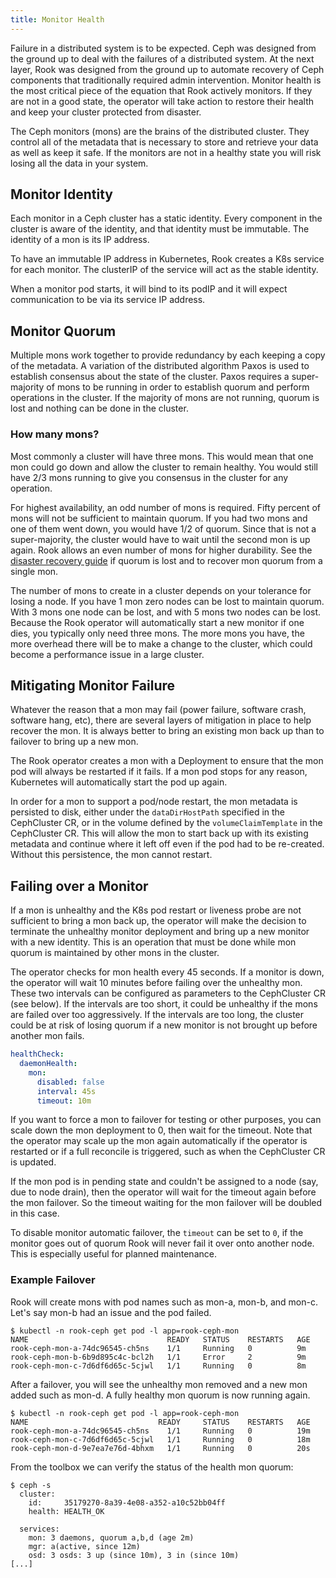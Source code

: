 ```yaml
---
title: Monitor Health
---
```


Failure in a distributed system is to be expected. Ceph was designed from the ground up to deal with the failures of a distributed system.
At the next layer, Rook was designed from the ground up to automate recovery of Ceph components that traditionally required admin intervention.
Monitor health is the most critical piece of the equation that Rook actively monitors. If they are not in a good state,
the operator will take action to restore their health and keep your cluster protected from disaster.

The Ceph monitors (mons) are the brains of the distributed cluster. They control all of the metadata that is necessary
to store and retrieve your data as well as keep it safe. If the monitors are not in a healthy state you will risk losing all the data in your system.

## Monitor Identity

Each monitor in a Ceph cluster has a static identity. Every component in the cluster is aware of the identity, and that identity
must be immutable. The identity of a mon is its IP address.

To have an immutable IP address in Kubernetes, Rook creates a K8s service for each monitor. The clusterIP of the service will act as the stable identity.

When a monitor pod starts, it will bind to its podIP and it will expect communication to be via its service IP address.

## Monitor Quorum

Multiple mons work together to provide redundancy by each keeping a copy of the metadata. A variation of the distributed algorithm Paxos
is used to establish consensus about the state of the cluster. Paxos requires a super-majority of mons to be running in order to establish
quorum and perform operations in the cluster. If the majority of mons are not running, quorum is lost and nothing can be done in the cluster.

### How many mons?

Most commonly a cluster will have three mons. This would mean that one mon could go down and allow the cluster to remain healthy.
You would still have 2/3 mons running to give you consensus in the cluster for any operation.

For highest availability, an odd number of mons is required. Fifty percent of mons will not be sufficient to maintain quorum. If you had two mons and one
of them went down, you would have 1/2 of quorum. Since that is not a super-majority, the cluster would have to wait until the second mon is up again.
Rook allows an even number of mons for higher durability. See the [disaster recovery guide](../../Troubleshooting/disaster-recovery.md#restoring-mon-quorum) if quorum is lost and to recover mon quorum from a single mon.

The number of mons to create in a cluster depends on your tolerance for losing a node. If you have 1 mon zero nodes can be lost
to maintain quorum. With 3 mons one node can be lost, and with 5 mons two nodes can be lost. Because the Rook operator will automatically
start a new monitor if one dies, you typically only need three mons. The more mons you have, the more overhead there will be to make
a change to the cluster, which could become a performance issue in a large cluster.

## Mitigating Monitor Failure

Whatever the reason that a mon may fail (power failure, software crash, software hang, etc), there are several layers of mitigation in place
to help recover the mon. It is always better to bring an existing mon back up than to failover to bring up a new mon.

The Rook operator creates a mon with a Deployment to ensure that the mon pod will always be restarted if it fails. If a mon pod stops
for any reason, Kubernetes will automatically start the pod up again.

In order for a mon to support a pod/node restart, the mon metadata is persisted to disk, either under the `dataDirHostPath` specified
in the CephCluster CR, or in the volume defined by the `volumeClaimTemplate` in the CephCluster CR.
This will allow the mon to start back up with its existing metadata and continue where it left off even if the pod had
to be re-created. Without this persistence, the mon cannot restart.

## Failing over a Monitor

If a mon is unhealthy and the K8s pod restart or liveness probe are not sufficient to bring a mon back up, the operator will make the decision
to terminate the unhealthy monitor deployment and bring up a new monitor with a new identity.
This is an operation that must be done while mon quorum is maintained by other mons in the cluster.

The operator checks for mon health every 45 seconds. If a monitor is down, the operator will wait 10 minutes before failing over the unhealthy mon.
These two intervals can be configured as parameters to the CephCluster CR (see below). If the intervals are too short, it could be unhealthy if the mons are failed over too aggressively. If the intervals are too long, the cluster could be at risk of losing quorum if a new monitor is not brought up before another mon fails.

```yaml
healthCheck:
  daemonHealth:
    mon:
      disabled: false
      interval: 45s
      timeout: 10m
```

If you want to force a mon to failover for testing or other purposes, you can scale down the mon deployment to 0, then wait
for the timeout. Note that the operator may scale up the mon again automatically if the operator is restarted or if a full
reconcile is triggered, such as when the CephCluster CR is updated.

If the mon pod is in pending state and couldn't be assigned to a node (say, due to node drain), then the operator will wait for the timeout again before the mon failover. So the timeout waiting for the mon failover will be doubled in this case.

To disable monitor automatic failover, the `timeout` can be set to `0`, if the monitor goes out of quorum Rook will never fail it over onto another node.
This is especially useful for planned maintenance.

### Example Failover

Rook will create mons with pod names such as mon-a, mon-b, and mon-c. Let's say mon-b had an issue and the pod failed.

```console
$ kubectl -n rook-ceph get pod -l app=rook-ceph-mon
NAME                               READY   STATUS    RESTARTS   AGE
rook-ceph-mon-a-74dc96545-ch5ns    1/1     Running   0          9m
rook-ceph-mon-b-6b9d895c4c-bcl2h   1/1     Error     2          9m
rook-ceph-mon-c-7d6df6d65c-5cjwl   1/1     Running   0          8m
```

After a failover, you will see the unhealthy mon removed and a new mon added such as mon-d. A fully healthy mon quorum is now running again.

```console
$ kubectl -n rook-ceph get pod -l app=rook-ceph-mon
NAME                             READY     STATUS    RESTARTS   AGE
rook-ceph-mon-a-74dc96545-ch5ns    1/1     Running   0          19m
rook-ceph-mon-c-7d6df6d65c-5cjwl   1/1     Running   0          18m
rook-ceph-mon-d-9e7ea7e76d-4bhxm   1/1     Running   0          20s
```

From the toolbox we can verify the status of the health mon quorum:

```console
$ ceph -s
  cluster:
    id:     35179270-8a39-4e08-a352-a10c52bb04ff
    health: HEALTH_OK

  services:
    mon: 3 daemons, quorum a,b,d (age 2m)
    mgr: a(active, since 12m)
    osd: 3 osds: 3 up (since 10m), 3 in (since 10m)
[...]
```
